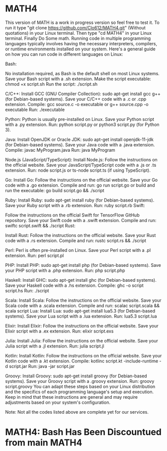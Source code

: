 # MATH4
This version of MATH is a work in progress version so feel free to test it. To run it type "git clone https://github.com/Clo612/MATH4.git" (Without quotations) in your Linux terminal. Then type "cd MATH4" in your Linux terminal. Finally Do Some math. Running code in multiple programming languages typically involves having the necessary interpreters, compilers, or runtime environments installed on your system. Here's a general guide on how you can run code in different languages on Linux:

Bash:

No installation required, as Bash is the default shell on most Linux systems. Save your Bash script with a .sh extension. Make the script executable: chmod +x script.sh Run the script: ./script.sh

C/C++: Install GCC (GNU Compiler Collection): sudo apt-get install gcc g++ (for Debian-based systems). Save your C/C++ code with a .c or .cpp extension. Compile: gcc source.c -o executable or g++ source.cpp -o executable Run: ./executable

Python: Python is usually pre-installed on Linux. Save your Python script with a .py extension. Run: python script.py or python3 script.py (for Python 3).

Java: Install OpenJDK or Oracle JDK: sudo apt-get install openjdk-11-jdk (for Debian-based systems). Save your Java code with a .java extension. Compile: javac MyProgram.java Run: java MyProgram

Node.js (JavaScript/TypeScript): Install Node.js: Follow the instructions on the official website. Save your JavaScript/TypeScript code with a .js or .ts extension. Run: node script.js or ts-node script.ts (if using TypeScript).

Go: Install Go: Follow the instructions on the official website. Save your Go code with a .go extension. Compile and run: go run script.go or build and run the executable: go build script.go && ./script

Ruby: Install Ruby: sudo apt-get install ruby (for Debian-based systems). Save your Ruby script with a .rb extension. Run: ruby script.rb Swift:

Follow the instructions on the official Swift for TensorFlow GitHub repository. Save your Swift code with a .swift extension. Compile and run: swiftc script.swift && ./script Rust:

Install Rust: Follow the instructions on the official website. Save your Rust code with a .rs extension. Compile and run: rustc script.rs && ./script

Perl: Perl is often pre-installed on Linux. Save your Perl script with a .pl extension. Run: perl script.pl

PHP: Install PHP: sudo apt-get install php (for Debian-based systems). Save your PHP script with a .php extension. Run: php script.php

Haskell: Install GHC: sudo apt-get install ghc (for Debian-based systems). Save your Haskell code with a .hs extension. Compile: ghc -o script script.hs Run: ./script

Scala: Install Scala: Follow the instructions on the official website. Save your Scala code with a .scala extension. Compile and run: scalac script.scala && scala script Lua: Install Lua: sudo apt-get install lua5.3 (for Debian-based systems). Save your Lua script with a .lua extension. Run: lua5.3 script.lua

Elixir: Install Elixir: Follow the instructions on the official website. Save your Elixir script with a .ex extension. Run: elixir script.exs

Julia: Install Julia: Follow the instructions on the official website. Save your Julia script with a .jl extension. Run: julia script.jl

Kotlin: Install Kotlin: Follow the instructions on the official website. Save your Kotlin code with a .kt extension. Compile: kotlinc script.kt -include-runtime -d script.jar Run: java -jar script.jar

Groovy: Install Groovy: sudo apt-get install groovy (for Debian-based systems). Save your Groovy script with a .groovy extension. Run: groovy script.groovy You can adapt these steps based on your Linux distribution and the specifics of each programming language's setup and execution. Keep in mind that these instructions are general and may require adjustments based on your system's configuration.

Note: Not all the codes listed above are complete yet for our services.
# MATH4: Bash Has Been Discountued from main MATH4
